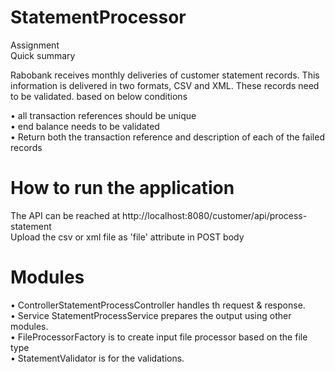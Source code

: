 # StatementProcessor

Assignment <br/>
Quick summary </br>

Rabobank receives monthly deliveries of customer statement records. This information is delivered in two formats, CSV and XML. These records need to be validated. based on below conditions

•	all transaction references should be unique <br/>
•	end balance needs to be validated <br/>
•	Return both the transaction reference and description of each of the failed records <br/>

# How to run the application

The API can be reached at http://localhost:8080/customer/api/process-statement  <br/>
Upload the csv or xml file as 'file' attribute in POST body   <br/>

# Modules

•	ControllerStatementProcessController handles th request & response.  <br/>
•	Service StatementProcessService prepares the output using other modules.   <br/>
•	FileProcessorFactory is to create input file processor based on the file type   <br/>
•	StatementValidator is for the validations.  <br/>

